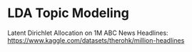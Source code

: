 # LDA Topic Modeling
Latent Dirichlet Allocation on 1M ABC News Headlines: https://www.kaggle.com/datasets/therohk/million-headlines
